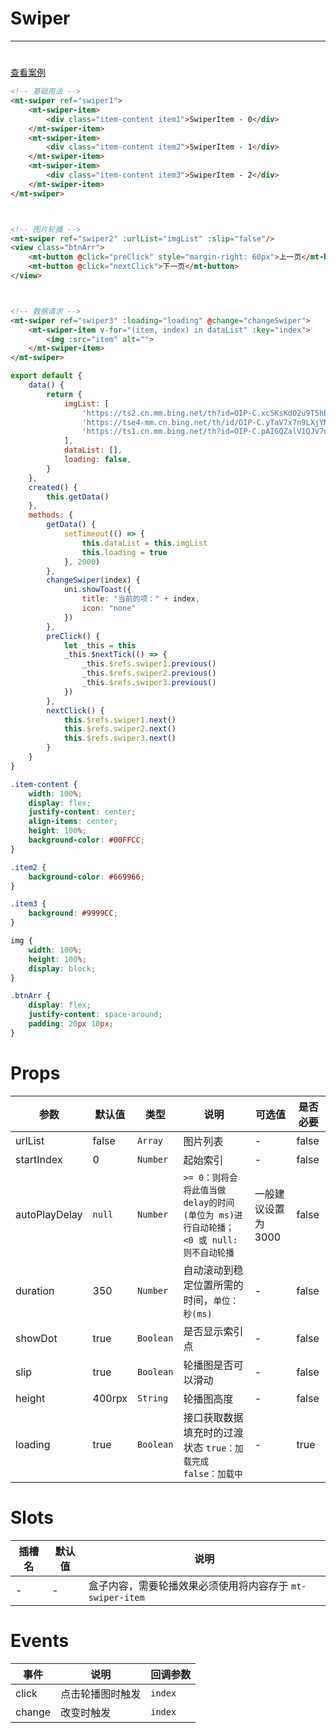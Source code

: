 # Swiper

***

#            

[查看案例](https://static-363fc8f1-c547-4a87-8d04-6d5ba4035deb.bspapp.com/#/pages/base/swiper)

```html
<!-- 基础用法 -->
<mt-swiper ref="swiper1">
    <mt-swiper-item>
        <div class="item-content item1">SwiperItem - 0</div>
    </mt-swiper-item>
    <mt-swiper-item>
        <div class="item-content item2">SwiperItem - 1</div>
    </mt-swiper-item>
    <mt-swiper-item>
        <div class="item-content item3">SwiperItem - 2</div>
    </mt-swiper-item>
</mt-swiper>



<!-- 图片轮播 -->
<mt-swiper ref="swiper2" :urlList="imgList" :slip="false"/>
<view class="btnArr">
    <mt-button @click="preClick" style="margin-right: 60px">上一页</mt-button>
    <mt-button @click="nextClick">下一页</mt-button>
</view>



<!-- 数据请求 -->
<mt-swiper ref="swiper3" :loading="loading" @change="changeSwiper">
    <mt-swiper-item v-for="(item, index) in dataList" :key="index">
        <img :src="item" alt="">
    </mt-swiper-item>
</mt-swiper>
```

```javascript
export default {
    data() {
        return {
            imgList: [
                'https://ts2.cn.mm.bing.net/th?id=OIP-C.xc5KsKdO2u9T5hBCpE0yCgHaEK&w=333&h=187&c=8&rs=1&qlt=90&o=6&dpr=2&pid=3.1&rm=2',
                'https://tse4-mm.cn.bing.net/th/id/OIP-C.yTaV7x7n9LXjYN440YsIhQHaFj?w=196&h=147&c=7&r=0&o=5&dpr=2&pid=1.7',
                'https://ts1.cn.mm.bing.net/th?id=OIP-C.pAIGQZalV1QJV7n7fupiCwHaFj&w=288&h=216&c=8&rs=1&qlt=90&o=6&dpr=2&pid=3.1&rm=2'
            ],
            dataList: [],
            loading: false,
        }
    },
    created() {
        this.getData()
    },
    methods: {
        getData() {
            setTimeout(() => {
                this.dataList = this.imgList
                this.loading = true
            }, 2000)
        },
        changeSwiper(index) {
            uni.showToast({
                title: "当前的项：" + index,
                icon: "none"
            })
        },
        preClick() {
            let _this = this
            _this.$nextTick(() => {
                _this.$refs.swiper1.previous()
                _this.$refs.swiper2.previous()
                _this.$refs.swiper3.previous()
            })
        },
        nextClick() {
            this.$refs.swiper1.next()
            this.$refs.swiper2.next()
            this.$refs.swiper3.next()
        }
    }
}
```

```css
.item-content {
    width: 100%;
    display: flex;
    justify-content: center;
    align-items: center;
    height: 100%;
    background-color: #00FFCC;
}

.item2 {
    background-color: #669966;
}

.item3 {
    background: #9999CC;
}

img {
    width: 100%;
    height: 100%;
    display: block;
}

.btnArr {
    display: flex;
    justify-content: space-around;
    padding: 20px 10px;
}
```

# Props

| 参数   | 默认值    | 类型        | 说明                                                          | 可选值 | 是否必要  |
| ------ |--------|-----------|-------------------------------------------------------------| ------ |-------|
| urlList   | false  | `Array`   | 图片列表                                                        | -      | false |
| startIndex | 0      | `Number`  | 起始索引                                                        | -      | false |
| autoPlayDelay | `null` | `Number`  | `>= 0：则将会将此值当做 delay的时间(单位为 ms)进行自动轮播；` `<0 或 null: 则不自动轮播` | 一般建议设置为 3000      | false |
| duration | 350    | `Number`  | 自动滚动到稳定位置所需的时间，`单位：秒(ms)`                                   | -       | false |
| showDot | true   | `Boolean` | 是否显示索引点                                                     | -       | false |
| slip | true   | `Boolean` | 轮播图是否可以滑动                                                   | -       | false |
| height | 400rpx | `String`  | 轮播图高度                                                       | -       | false |
| loading | true   | `Boolean` | 接口获取数据填充时的过渡状态 `true：加载完成` `false：加载中`                      | -       | true  |

# Slots

| 插槽名 | 默认值 | 说明                    |
| ------ | ------ |-----------------------|
| -      | -      | 盒子内容，需要轮播效果必须使用将内容存于 `mt-swiper-item` |

# Events

| 事件  | 说明    | 回调参数  |
| ----- |-------|-------|
| click | 点击轮播图时触发 | `index` |
| change | 改变时触发 | `index` |
